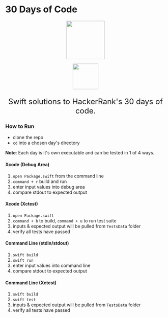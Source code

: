 # 30 Days of Code

<p style="text-align: center;">
  <a href="https://www.hackerrank.com/jonmarkgentry">
    <img height=120 style="vertical-align: text-top;" src="https://theme.zdassets.com/theme_assets/992614/255700da50a74ed1b8f2cab3353a0106d75f4fdd.svg">
  </a>
</p>

<p style="text-align: center;">
  <a href="https://swift.org/">
    <img height=80 src="https://swift.org/assets/images/swift.svg">
  </a>
</p>

<p style="text-align: center; font-size: 24px;">Swift solutions to HackerRank's 30 days of code. 
</p>

### How to Run
- clone the repo
- `cd` into a chosen day's directory

**Note**: Each day is it's own executable and can be tested in 1 of 4 ways.

#### Xcode (Debug Area)
1. `open Package.swift` from the command line
2. `command + r` build and run 
3. enter input values into debug area
4. compare stdout to expected output
  
#### Xcode (Xctest)
1. `open Package.swift`
2. `command + b` to build, `command + u` to run test suite 
3. inputs & expected output will be pulled from `TestsData` folder
4. verify all tests have passed

#### Command Line (stdin/stdout)
1. `swift build`
2. `swift run`
3. enter input values into command line
4. compare stdout to expected output

#### Command Line (Xctest)
1. `swift build`
2. `swift test`
3. inputs & expected output will be pulled from `TestsData` folder
4. verify all tests have passed
